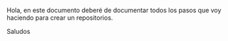 Hola, en este documento deberé de documentar todos los pasos que voy haciendo para crear un repositorios.

Saludos

